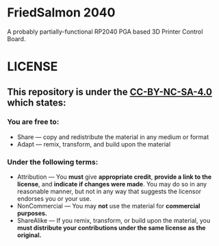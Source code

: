 # FriedSalmon 2040
 A probably partially-functional RP2040 PGA based 3D Printer Control Board.


# LICENSE
 ## This repository is under the [CC-BY-NC-SA-4.0](https://creativecommons.org/licenses/by-nc-sa/4.0/) which states:
 ### You are free to:
   - Share — copy and redistribute the material in any medium or format
   - Adapt — remix, transform, and build upon the material
   
 ### Under the following terms:
  - Attribution — You **must** give **appropriate credit**, **provide a link to the license**, and **indicate if changes were made**. You may do so in any reasonable manner, but not in     any way that suggests the licensor endorses you or your use.
  - NonCommercial — You may **not** use the material for **commercial purposes.**
  - ShareAlike — If you remix, transform, or build upon the material, you **must distribute your contributions under the same license as the original.**
